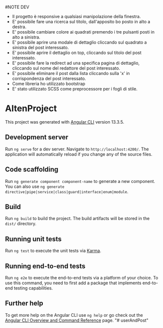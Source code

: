 #NOTE DEV
- Il progetto è responsive a qualsiasi manipolazione della finestra.
- E' possibile fare una ricerca sul titolo, dall'apposito bo posto in alto a destra.
- E' possibile cambiare colore ai quadrati premendo i tre pulsanti posti in alto a sinistra.
- E' possibile aprire una modale di dettaglio cliccando sul quadrato a sinistra del post interessato.
- E' possibile aprire il dettaglio on top, cliccando sul titolo del post interessato.
- E' possibile fare la redirect ad una specifica pagina di dettaglio, cliccando sul nome del redattore del post interessato.
- E' possibile eliminare il post dalla lista cliccando sulla 'x' in corrispondenza del post interessato.
- Come libreria ho utilizzato bootstrap
- E' stato utilizzato SCSS come preprocessore per i fogli di stile.

# AltenProject

This project was generated with [Angular CLI](https://github.com/angular/angular-cli) version 13.3.5.

## Development server

Run `ng serve` for a dev server. Navigate to `http://localhost:4200/`. The application will automatically reload if you change any of the source files.

## Code scaffolding

Run `ng generate component component-name` to generate a new component. You can also use `ng generate directive|pipe|service|class|guard|interface|enum|module`.

## Build

Run `ng build` to build the project. The build artifacts will be stored in the `dist/` directory.

## Running unit tests

Run `ng test` to execute the unit tests via [Karma](https://karma-runner.github.io).

## Running end-to-end tests

Run `ng e2e` to execute the end-to-end tests via a platform of your choice. To use this command, you need to first add a package that implements end-to-end testing capabilities.

## Further help

To get more help on the Angular CLI use `ng help` or go check out the [Angular CLI Overview and Command Reference](https://angular.io/cli) page.
"# userAndPost" 

